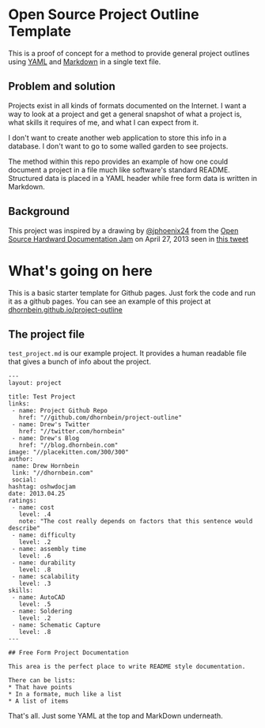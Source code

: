 Open Source Project Outline Template
====

This is a proof of concept for a method to provide general project outlines using [YAML](https://en.wikipedia.org/wiki/YAML) and [Markdown](https://en.wikipedia.org/wiki/Markdown) in a single text file.

## Problem and solution

Projects exist in all kinds of formats documented on the Internet. I want a way to look at a project and get a general snapshot of what a project is, what skills it requires of me, and what I can expect from it.

I don't want to create another web application to store this info in a database. I don't want to go to some walled garden to see projects.

The method within this repo provides an example of how one could document a project in a file much like software's standard README. Structured data is placed in a YAML header while free form data is written in Markdown.

## Background

This project was inspired by a drawing by [@jphoenix24](https://twitter.com/jphoenix24) from the [Open Source Hardward Documentation Jam](http://www.opensourcewarehouse.org/) on April 27, 2013 seen in [this tweet](https://twitter.com/aishyza/status/328200749999869953/photo/1)

# What's going on here

This is a basic starter template for Github pages. Just fork the code and run it as a github pages. You can see an example of this project at [dhornbein.github.io/project-outline](//dhornbein.github.io/project-outline)

## The project file

`test_project.md` is our example project. It provides a human readable file that gives a bunch of info about the project.

```
---
layout: project

title: Test Project
links:
 - name: Project Github Repo
   href: "//github.com/dhornbein/project-outline"
 - name: Drew's Twitter
   href: "//twitter.com/hornbein"
 - name: Drew's Blog
   href: "//blog.dhornbein.com"
image: "//placekitten.com/300/300"
author:
 name: Drew Hornbein
 link: "//dhornbein.com"
 social:
hashtag: oshwdocjam
date: 2013.04.25
ratings:
 - name: cost
   level: .4
   note: "The cost really depends on factors that this sentence would describe"
 - name: difficulty
   level: .2
 - name: assembly time
   level: .6
 - name: durability
   level: .8
 - name: scalability 
   level: .3
skills:
 - name: AutoCAD
   level: .5
 - name: Soldering
   level: .2
 - name: Schematic Capture
   level: .8
---

## Free Form Project Documentation

This area is the perfect place to write README style documentation.

There can be lists:
* That have points
* In a formate, much like a list
* A list of items
```

That's all. Just some YAML at the top and MarkDown underneath.